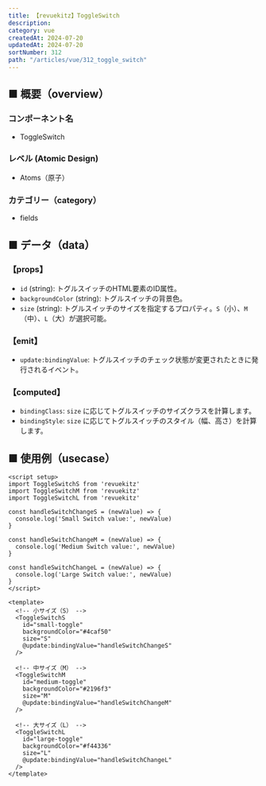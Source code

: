 ```yaml
---
title: 【revuekitz】ToggleSwitch
description:
category: vue
createdAt: 2024-07-20
updatedAt: 2024-07-20
sortNumber: 312
path: "/articles/vue/312_toggle_switch"
---
```


<nuxt-content-wrapper>

## ■ 概要（overview）
### コンポーネント名
- ToggleSwitch

### レベル (Atomic Design)
-  Atoms（原子）
  
### カテゴリー（category）
- fields

## ■ データ（data）

### 【props】
- `id` (string): トグルスイッチのHTML要素のID属性。
- `backgroundColor` (string): トグルスイッチの背景色。
- `size` (string): トグルスイッチのサイズを指定するプロパティ。`S`（小）、`M`（中）、`L`（大）が選択可能。

### 【emit】
- `update:bindingValue`: トグルスイッチのチェック状態が変更されたときに発行されるイベント。

### 【computed】
- `bindingClass`: `size` に応じてトグルスイッチのサイズクラスを計算します。
- `bindingStyle`: `size` に応じてトグルスイッチのスタイル（幅、高さ）を計算します。

## ■ 使用例（usecase）

```vue
<script setup>
import ToggleSwitchS from 'revuekitz'
import ToggleSwitchM from 'revuekitz'
import ToggleSwitchL from 'revuekitz'

const handleSwitchChangeS = (newValue) => {
  console.log('Small Switch value:', newValue)
}

const handleSwitchChangeM = (newValue) => {
  console.log('Medium Switch value:', newValue)
}

const handleSwitchChangeL = (newValue) => {
  console.log('Large Switch value:', newValue)
}
</script>

<template>
  <!-- 小サイズ（S） -->
  <ToggleSwitchS
    id="small-toggle"
    backgroundColor="#4caf50"
    size="S"
    @update:bindingValue="handleSwitchChangeS"
  />

  <!-- 中サイズ（M） -->
  <ToggleSwitchM
    id="medium-toggle"
    backgroundColor="#2196f3"
    size="M"
    @update:bindingValue="handleSwitchChangeM"
  />

  <!-- 大サイズ（L） -->
  <ToggleSwitchL
    id="large-toggle"
    backgroundColor="#f44336"
    size="L"
    @update:bindingValue="handleSwitchChangeL"
  />
</template>

```

</nuxt-content-wrapper>
